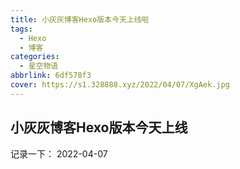 ```yaml
---
title: 小灰灰博客Hexo版本今天上线啦
tags:
  - Hexo
  - 博客
categories:
  - 星空物语
abbrlink: 6df578f3
cover: https://s1.328888.xyz/2022/04/07/XgAek.jpg
---
```


## 小灰灰博客Hexo版本今天上线

记录一下： 2022-04-07 


